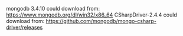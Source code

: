 mongodb 3.4.10
could download from: https://www.mongodb.org/dl/win32/x86_64
CSharpDriver-2.4.4
could download from: https://github.com/mongodb/mongo-csharp-driver/releases